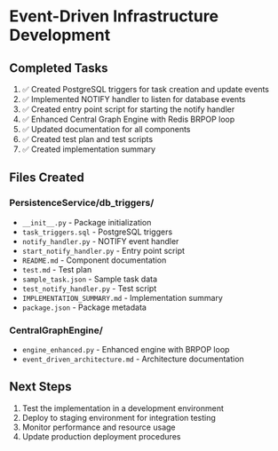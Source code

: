 # Event-Driven Infrastructure Development

## Completed Tasks

1. ✅ Created PostgreSQL triggers for task creation and update events
2. ✅ Implemented NOTIFY handler to listen for database events
3. ✅ Created entry point script for starting the notify handler
4. ✅ Enhanced Central Graph Engine with Redis BRPOP loop
5. ✅ Updated documentation for all components
6. ✅ Created test plan and test scripts
7. ✅ Created implementation summary

## Files Created

### PersistenceService/db_triggers/
- `__init__.py` - Package initialization
- `task_triggers.sql` - PostgreSQL triggers
- `notify_handler.py` - NOTIFY event handler
- `start_notify_handler.py` - Entry point script
- `README.md` - Component documentation
- `test.md` - Test plan
- `sample_task.json` - Sample task data
- `test_notify_handler.py` - Test script
- `IMPLEMENTATION_SUMMARY.md` - Implementation summary
- `package.json` - Package metadata

### CentralGraphEngine/
- `engine_enhanced.py` - Enhanced engine with BRPOP loop
- `event_driven_architecture.md` - Architecture documentation

## Next Steps

1. Test the implementation in a development environment
2. Deploy to staging environment for integration testing
3. Monitor performance and resource usage
4. Update production deployment procedures